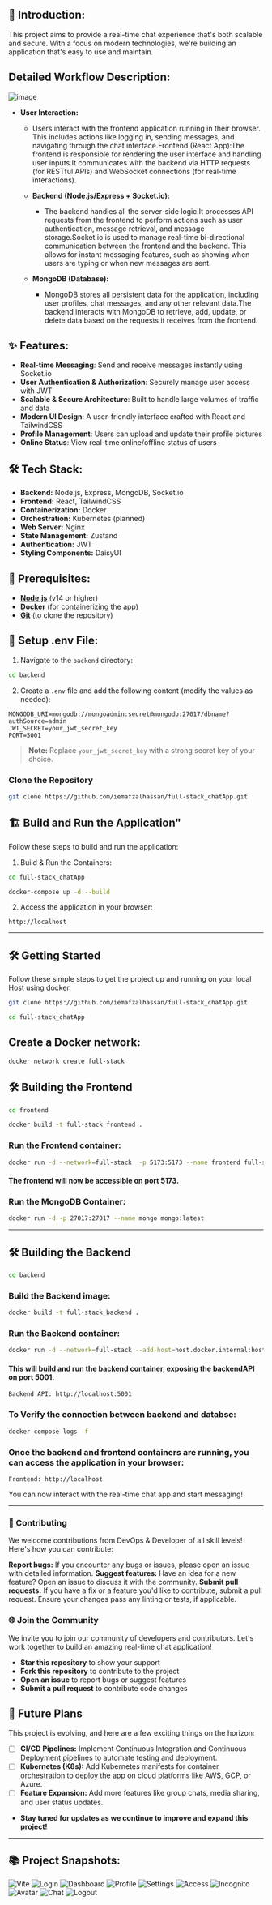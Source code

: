 ## 📝 Introduction:

This project aims to provide a real-time chat experience that's both scalable and secure. With a focus on modern technologies, we're building an application that's easy to use and maintain.


## Detailed Workflow Description:


![image](https://github.com/user-attachments/assets/f845a188-8e70-42f7-8577-30af38e83053)


  - **User Interaction:**
    - Users interact with the frontend application running in their browser. This includes actions like logging in, sending messages, and navigating through the chat interface.Frontend (React App):The frontend is responsible for rendering the user interface and handling user inputs.It communicates with the backend via HTTP requests (for RESTful APIs) and WebSocket connections (for real-time interactions).

    - **Backend (Node.js/Express + Socket.io):**
       - The backend handles all the server-side logic.It processes API requests from the frontend to perform actions such as user authentication, message retrieval, and message storage.Socket.io is used to manage real-time bi-directional communication between the frontend and the backend. This allows for instant messaging features, such as showing when users are typing or when new messages are sent.


    - **MongoDB (Database):**
       - MongoDB stores all persistent data for the application, including user profiles, chat messages, and any other relevant data.The backend interacts with MongoDB to retrieve, add, update, or delete data based on the requests it receives from the frontend.




## ✨ Features:


* **Real-time Messaging**: Send and receive messages instantly using Socket.io 
* **User Authentication & Authorization**: Securely manage user access with JWT 
* **Scalable & Secure Architecture**: Built to handle large volumes of traffic and data 
* **Modern UI Design**: A user-friendly interface crafted with React and TailwindCSS 
* **Profile Management**: Users can upload and update their profile pictures 
* **Online Status**: View real-time online/offline status of users 


## 🛠️ Tech Stack:


* **Backend:** Node.js, Express, MongoDB, Socket.io
* **Frontend:** React, TailwindCSS
* **Containerization:** Docker
* **Orchestration:** Kubernetes (planned)
* **Web Server:** Nginx
* **State Management:** Zustand
* **Authentication:** JWT
* **Styling Components:** DaisyUI


## 🔧 Prerequisites:


* **[Node.js](https://nodejs.org/)** (v14 or higher)
* **[Docker](https://www.docker.com/get-started)** (for containerizing the app)
* **[Git](https://git-scm.com/downloads)** (to clone the repository)


## 📝 Setup .env File:


1. Navigate to the `backend` directory:
```bash
cd backend
```
2. Create a `.env` file and add the following content (modify the values as needed):
```env
MONGODB_URI=mongodb://mongoadmin:secret@mongodb:27017/dbname?authSource=admin
JWT_SECRET=your_jwt_secret_key
PORT=5001
```
> **Note:** Replace `your_jwt_secret_key` with a strong secret key of your choice.

### Clone the Repository

```bash
git clone https://github.com/iemafzalhassan/full-stack_chatApp.git
```

## 🏗️ Build and Run the Application"

Follow these steps to build and run the application:

1. Build & Run the Containers:

```bash
cd full-stack_chatApp
```
```bash
docker-compose up -d --build
```

2. Access the application in your browser:

```
http://localhost
```
---

## 🛠️ Getting Started

Follow these simple steps to get the project up and running on your local Host using docker.

```bash
git clone https://github.com/iemafzalhassan/full-stack_chatApp.git
```

```bash
cd full-stack_chatApp
```
## Create a Docker network:

```bash
docker network create full-stack
```

## 🛠️ Building the Frontend

```bash
cd frontend
```

```bash
docker build -t full-stack_frontend .
```

### Run the Frontend container:

```bash
docker run -d --network=full-stack  -p 5173:5173 --name frontend full-stack_frontend:latest
```
#### The frontend will now be accessible on port 5173.


### Run the MongoDB Container:

```bash
docker run -d -p 27017:27017 --name mongo mongo:latest
```
---

## 🛠️ Building the Backend

```bash
cd backend
```

### Build the Backend image:

```bash
docker build -t full-stack_backend .
```

### Run the Backend container:

```bash
docker run -d --network=full-stack --add-host=host.docker.internal:host-gateway -p 5001:5001 --env-file .env full-stack_backend

```
#### This will build and run the backend container, exposing the backendAPI on port 5001.

`Backend API: http://localhost:5001`

### To Verify the conncetion between backend and databse:
```bash
docker-compose logs -f
```

### Once the backend and frontend containers are running, you can access the application in your browser:

`Frontend: http://localhost`


You can now interact with the real-time chat app and start messaging!

---



### 🤝 Contributing


We welcome contributions from DevOps & Developer of all skill levels! Here's how you can contribute:

**Report bugs:** If you encounter any bugs or issues, please open an issue with detailed information.
**Suggest features:** Have an idea for a new feature? Open an issue to discuss it with the community.
**Submit pull requests:** If you have a fix or a feature you'd like to contribute, submit a pull request. Ensure your changes pass any linting or tests, if applicable.

### 🌐 Join the Community

We invite you to join our community of developers and contributors. Let's work together to build an amazing real-time chat application!

* **Star this repository** to show your support
* **Fork this repository** to contribute to the project
* **Open an issue** to report bugs or suggest features
* **Submit a pull request** to contribute code changes

## 🔮 Future Plans


This project is evolving, and here are a few exciting things on the horizon:

* [ ] **CI/CD Pipelines:** Implement Continuous Integration and Continuous Deployment pipelines to automate testing and deployment.
* [ ] **Kubernetes (K8s):** Add Kubernetes manifests for container orchestration to deploy the app on cloud platforms like AWS, GCP, or Azure.
* [ ] **Feature Expansion:** Add more features like group chats, media sharing, and user status updates.
* **Stay tuned for updates as we continue to improve and expand this project!**

---

## 📚 Project Snapshots:

![Vite](frontend/public/vite.svg)
![Login](frontend/public/login.png)
![Dashboard](frontend/public/dashboard.png)
![Profile](frontend/public/profile.png)
![Settings](frontend/public/settings.png)
![Access](frontend/public/acess.png)
![Incognito](frontend/public/incognito.png)
![Avatar](frontend/public/avatar.png)
![Chat](frontend/public/chat.png)
![Logout](frontend/public/logout.png)
